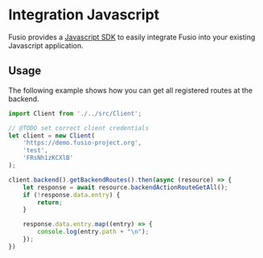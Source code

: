 
# Integration Javascript

Fusio provides a [Javascript SDK](https://github.com/apioo/fusio-sdk-javascript) to easily integrate Fusio
into your existing Javascript application.

## Usage

The following example shows how you can get all registered routes at the backend.

```typescript
import Client from './../src/Client';

// @TODO set correct client credentials
let client = new Client(
    'https://demo.fusio-project.org',
    'test',
    'FRsNh1zKCXlB'
);

client.backend().getBackendRoutes().then(async (resource) => {
    let response = await resource.backendActionRouteGetAll();
    if (!response.data.entry) {
        return;
    }

    response.data.entry.map((entry) => {
        console.log(entry.path + "\n");
    });
})

```
